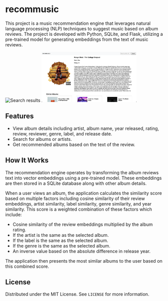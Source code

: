 # recommusic

This project is a music recommendation engine that leverages natural language processing (NLP) techniques to suggest music based on album reviews. The project is developed with Python, SQLite, and Flask, utilizing a pre-trained model for generating embeddings from the text of music reviews.

<img src="assets/search_results.png" alt="Search results" width="300"/>
<img src="assets/review.png" alt="Review" width="300"/>

## Features

- View album details including artist, album name, year released, rating, review, reviewer, genre, label, and release date.
- Search for albums or artists.
- Get recommended albums based on the text of the review.

## How It Works

The recommendation engine operates by transforming the album reviews text into vector embeddings using a pre-trained model. These embeddings are then stored in a SQLite database along with other album details.

When a user views an album, the application calculates the similarity score based on multiple factors including cosine similarity of their review embeddings, artist similarity, label similarity, genre similarity, and year similarity. This score is a weighted combination of these factors which include:

- Cosine similarity of the review embeddings multiplied by the album rating.
- If the artist is the same as the selected album.
- If the label is the same as the selected album.
- If the genre is the same as the selected album.
- An inverse value based on the absolute difference in release year.

The application then presents the most similar albums to the user based on this combined score.

## License

Distributed under the MIT License. See `LICENSE` for more information.
